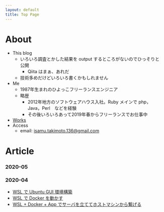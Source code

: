 ```yaml
---
layout: default
title: Top Page
---
```

# About
- This blog
  - いろいろ調査とかした結果を output するところがないのでひっそりと公開
    - Qiita はまぁ、あれだ
  - 技術多めだけどいろいろ書くかもしれません
- Me
  - 1987年生まれのひよっこフリーランスエンジニア
  - 略歴
    - 2012年地方のソフトウェアハウス入社。Ruby メインで php，Java，Perl　などを経験
    - その後いろいろあって2019年春からフリーランスでお仕事中
- [Works](./works.html)
- Access
   - email: [isamu.takimoto.136@gmail.com](mailto:isamu.takimoto.136@gmail.com)

# Article
### 2020-05
### 2020-04
- [WSL で Ubuntu GUI 環境構築](./blog_md/20200423.html)
- [WSL で Docker を動かす](./blog_md/20200424.html)
- [WSL + Docker + App でサーバを立ててホストマシンから繋げる](./blog_md/20200425.html)